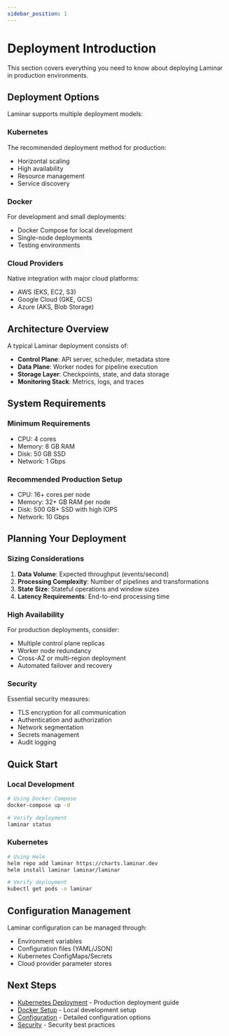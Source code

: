 ```yaml
---
sidebar_position: 1
---
```


# Deployment Introduction

This section covers everything you need to know about deploying Laminar in production environments.

## Deployment Options

Laminar supports multiple deployment models:

### Kubernetes
The recommended deployment method for production:
- Horizontal scaling
- High availability
- Resource management
- Service discovery

### Docker
For development and small deployments:
- Docker Compose for local development
- Single-node deployments
- Testing environments

### Cloud Providers
Native integration with major cloud platforms:
- AWS (EKS, EC2, S3)
- Google Cloud (GKE, GCS)
- Azure (AKS, Blob Storage)

## Architecture Overview

A typical Laminar deployment consists of:

- **Control Plane**: API server, scheduler, metadata store
- **Data Plane**: Worker nodes for pipeline execution
- **Storage Layer**: Checkpoints, state, and data storage
- **Monitoring Stack**: Metrics, logs, and traces

## System Requirements

### Minimum Requirements
- CPU: 4 cores
- Memory: 8 GB RAM
- Disk: 50 GB SSD
- Network: 1 Gbps

### Recommended Production Setup
- CPU: 16+ cores per node
- Memory: 32+ GB RAM per node
- Disk: 500 GB+ SSD with high IOPS
- Network: 10 Gbps

## Planning Your Deployment

### Sizing Considerations

1. **Data Volume**: Expected throughput (events/second)
2. **Processing Complexity**: Number of pipelines and transformations
3. **State Size**: Stateful operations and window sizes
4. **Latency Requirements**: End-to-end processing time

### High Availability

For production deployments, consider:

- Multiple control plane replicas
- Worker node redundancy
- Cross-AZ or multi-region deployment
- Automated failover and recovery

### Security

Essential security measures:

- TLS encryption for all communication
- Authentication and authorization
- Network segmentation
- Secrets management
- Audit logging

## Quick Start

### Local Development

```bash
# Using Docker Compose
docker-compose up -d

# Verify deployment
laminar status
```

### Kubernetes

```bash
# Using Helm
helm repo add laminar https://charts.laminar.dev
helm install laminar laminar/laminar

# Verify deployment
kubectl get pods -n laminar
```

## Configuration Management

Laminar configuration can be managed through:

- Environment variables
- Configuration files (YAML/JSON)
- Kubernetes ConfigMaps/Secrets
- Cloud provider parameter stores

## Next Steps

- [Kubernetes Deployment](./kubernetes/setup) - Production deployment guide
- [Docker Setup](./docker/setup) - Local development setup
- [Configuration](./config/environment) - Detailed configuration options
- [Security](./config/security) - Security best practices
